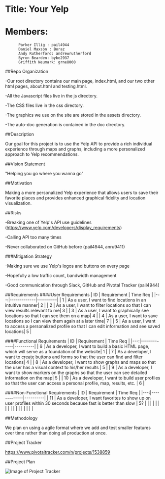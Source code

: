 # Title: Your Yelp
# Members:
          Parker Illig : pail4944
          Daniel Maxson : Boraz
          Andy Rutherford: andrewrutherford
          Byron Bearden: bybe2937
          Griffith Neumark: grne8000
          
##Repo Organization

-Our root directory contains our main page, index.html, and our two other html pages, about.html and testing.html. 

-All the Javascript files live in the js directory. 

-The CSS files live in the css directory. 

-The graphics we use on the site are stored in the assets directory. 

-The auto-doc generation is contained in the doc directory.

##Description

Our goal for this project is to use the Yelp API to provide a rich individual experience through maps and graphs, including a more personalized approach to Yelp recommendations. 

##Vision Statement

"Helping you go where you wanna go"

##Motivation

Making a more personalized Yelp experience that allows users to save their favorite places and provides enhanced graphical fidelity and location visualization.

##Risks

-Breaking one of Yelp's API use guidelines (https://www.yelp.com/developers/display_requirements)

-Calling API too many times 

-Never collaborated on GitHub before (pail4944, anru9411)

###Mitigation Strategy

-Making sure we use Yelp's logos and buttons on every page

-Hopefully a low traffic count, bandwidth management

-Good communication through Slack, GitHub and Pivotal Tracker (pail4944)

##Requirements
####User Requirements
| ID | Requirement | Time Req |
|---:|-------------|----------|
| 1  | As a user, I want to find locations in an intuitive manner|  2       |
| 2  | As a user, I want to filter locations so that I can view results relevant to me|  3       |
| 3  | As a user, I want to graphically see locations so that I can see them on a map| 4      |
| 4  | As a user, I want to save locations so I can view them again at a later time|  7       |
| 5  | As a user, I want to access a personalized profile so that I can edit information and see saved locations|    5     |

####Functional Requirements
| ID | Requirement | Time Req |
|---:|-------------|----------|
| 6  | As a developer, I want to build a basic HTML page, which will serve as a foundation of the website|  1     |
| 7  | As a developer, I want to create buttons and forms so that the user can find and filter locations|    4     |
| 8  | As a developer, I want to show graphs and maps so that the user has a visual context to his/her results |    5     |
| 9  | As a developer, I want to show markers on the graphs so that the user can see detailed information on the map|  5       |
| 10 | As a developer, I want to build user profiles so that the user can access a personal profile, map, results, etc. |    6      |

####Non-Functional Requirements
| ID | Requirement | Time Req |
|---:|-------------|----------|
| 11 | As a developer, I want favorites to show up on user profiles within 30 seconds because fast is better than slow |   5?     |
|    |             |          |
|    |             |          |
|    |             |          |
|    |             |          |

##Methodology

We plan on using a agile format where we add and test smaller features over time rather than doing all production at once. 

##Project Tracker

https://www.pivotaltracker.com/n/projects/1538859


##Project Plan


![Image of Project Tracker](http://i.imgur.com/n7mH0fK.png)
